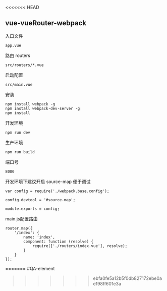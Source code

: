 <<<<<<< HEAD
## vue-vueRouter-webpack

入口文件
```
app.vue

```
路由 routers
```
src/routers/*.vue

```
启动配置
```
src/main.vue

```
安装
```
npm install webpack -g
npm install webpack-dev-server -g
npm install

```

开发环境
```
npm run dev

```

生产环境
```
npm run build

```


端口号

```
8080

```


开发环境下建议开启 source-map 便于调试

```
var config = require('./webpack.base.config');

config.devtool = '#source-map';

module.exports = config;

```

main.js配置路由

```
router.map({
    '/index': {
        name: 'index',
        component: function (resolve) {
            require(['./routers/index.vue'], resolve);
        }
    }
});

```


=======
#QA-element
>>>>>>> ebfa0fe5a12b5f0db827172ebe0ae198ff601e3a
